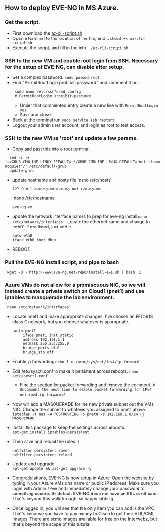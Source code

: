 ## How to deploy EVE-NG in MS Azure.

### Get the script.
 - First download the [az-cli-script.sh](https://raw.githubusercontent.com/kevin-on-github/azure-automation/main/az-cli-script.sh)
 - Open a terminal to the location of the file, and...
    `chmod +x az-cli-script.sh`
 - Execute the script, and fill in the info.
   `./az-cli-script.sh`

### SSH to the new VM and enable root login from SSH. Necessary for the setup of EVE-NG, can disable after setup.
 - Set a complex password.
    `sudo passwd root`
 - Find "PermitRootLogin prohibit-password" and comment it out.
   ```
    sudo nano /etc/ssh/sshd_config
    # PermitRootLogin prohibit-password
   ```
   - Under that commented entry create a new line with
    `PermitRootLogin yes`
   - Save and close.
 - Back at the terminal run
    `sudo service ssh restart`
 - Logout your admin user account, and login as root to test access.

### SSH to the new VM as 'root' and update a few params.
 - Copy and past this into a root terminal.
  ```
    sed -i -e 's/GRUB_CMDLINE_LINUX_DEFAULT=.*/GRUB_CMDLINE_LINUX_DEFAULT="net.ifnames=0 noquiet"/' /etc/default/grub
    update-grub
  ```
 - update hostname and hosts file
     'nano /etc/hosts'
    ```
    127.0.0.1 eve-ng-vm.eve-ng.net eve-ng-vm
    ```
    'nano /etc/hostname'
     ```
    eve-ng-vm
     ```
 - update the network interface names to prep for eve-ng install
    `nano /etc/network/interfaces`
        - Locate the ethernet name and change to 'eth0'. If nto listed, just add it.
     ```
    auto eth0
     iface eth0 inet dhcp
     ```
 - REBOOT             


### Pull the EVE-NG install script, and pipe to bash
    `wget -O - http://www.eve-ng.net/repo/install-eve.sh | bash -i`


### Azure VMs do not allow for a promiscuous NIC, so we will instead create a private switch on Cloud1 (pnet1) and use iptables to masquerade the lab environment.
    `nano /etc/network/interfaces`
 - Locate pnet1 and make appropriate changes. I've chosen an RFC1918 class C network, but you choose whatever is appropriate.
 ```
     auto pnet1
         iface pnet1 inet static
         address 192.168.1.1
         netmask 255.255.255.0
         bridge_ports eth1
         bridge_stp off
 ```

- Enable ip forwarding
   `echo 1 > /proc/sys/net/ipv4/ip_forward`
- Edit /etc/sysctl.conf to make it persistent across reboots.
   `nano /etc/sysctl.conf`
    - Find the section for packet forwarding and remove the comment.
    `# Uncomment the next line to enable packet forwarding for IPv4`
    `net.ipv4.ip_forward=1`

 - Now will add a MASQUERADE for the new private subnet out the VMs NIC. Change  the subnet to whatever you assigned to pnet1 above.
    `iptables -t nat -A POSTROUTING -o pnet0 -s 192.168.1.0/24 -j MASQUERADE`

 - Install this package to keep the settings across reboots. \
    `apt-get install iptables-persistent`
 - Then save and reload the rules. \
    ```
    netfilter-persistent save
    netfilter-persistent reload
    ```

 - Update and upgrade. \
    `apt-get update && apt-get upgrade -y`

 - Congradulations, EVE-NG is now setup in Azure. Open the website by typing in your Azure VMs dns name or public IP address. Make sure you login with Admin / eve and immediately change your password to something secure. By default EVE-NG does not have an SSL certificate. That's beyond this walkthrough, so happy labbing.

  - Once logged in, you will see that the only item you can add is the VPC. That's because you have to pay money to Cisco to get their VIRL/CML Images. There are some images available for free on the Interwebz, but that's beyond the scope of this tutorial.

